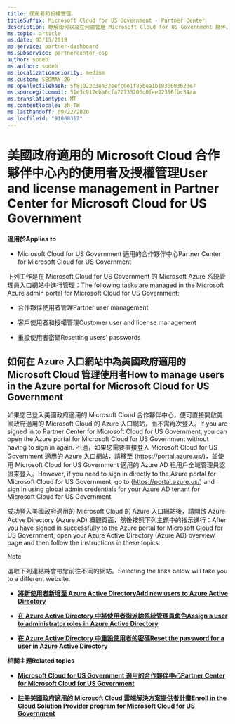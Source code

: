 ```yaml
---
title: 使用者和授權管理
titleSuffix: Microsoft Cloud for US Government - Partner Center
description: 瞭解如何以及在何處管理 Microsoft Cloud for US Government 夥伴、客戶和授權的合作夥伴中心，以及密碼重設。
ms.topic: article
ms.date: 03/15/2019
ms.service: partner-dashboard
ms.subservice: partnercenter-csp
author: sodeb
ms.author: sodeb
ms.localizationpriority: medium
ms.custom: SEOMAY.20
ms.openlocfilehash: 5f81022c3ea32eefc0e1f85bea1b1830603620e7
ms.sourcegitcommit: 51e3c912eba8cfa72733206c0fee22386fbc34aa
ms.translationtype: MT
ms.contentlocale: zh-TW
ms.lasthandoff: 09/22/2020
ms.locfileid: "91000312"
---
```

# <a name="user-and-license-management-in-partner-center-for-microsoft-cloud-for-us-government"></a><span data-ttu-id="22dbe-103">美國政府適用的 Microsoft Cloud 合作夥伴中心內的使用者及授權管理</span><span class="sxs-lookup"><span data-stu-id="22dbe-103">User and license management in Partner Center for Microsoft Cloud for US Government</span></span>

<span data-ttu-id="22dbe-104">**適用於**</span><span class="sxs-lookup"><span data-stu-id="22dbe-104">**Applies to**</span></span>

- <span data-ttu-id="22dbe-105">Microsoft Cloud for US Government 適用的合作夥伴中心</span><span class="sxs-lookup"><span data-stu-id="22dbe-105">Partner Center for Microsoft Cloud for US Government</span></span>

<span data-ttu-id="22dbe-106">下列工作是在 Microsoft Cloud for US Government 的 Microsoft Azure 系統管理員入口網站中進行管理：</span><span class="sxs-lookup"><span data-stu-id="22dbe-106">The following tasks are managed in the Microsoft Azure admin portal for Microsoft Cloud for US Government:</span></span>

- <span data-ttu-id="22dbe-107">合作夥伴使用者管理</span><span class="sxs-lookup"><span data-stu-id="22dbe-107">Partner user management</span></span>

- <span data-ttu-id="22dbe-108">客戶使用者和授權管理</span><span class="sxs-lookup"><span data-stu-id="22dbe-108">Customer user and license management</span></span>

- <span data-ttu-id="22dbe-109">重設使用者密碼</span><span class="sxs-lookup"><span data-stu-id="22dbe-109">Resetting users' passwords</span></span>


## <a name="how-to-manage-users-in-the-azure-portal-for-microsoft-cloud-for-us-government"></a><span data-ttu-id="22dbe-110">如何在 Azure 入口網站中為美國政府適用的 Microsoft Cloud 管理使用者</span><span class="sxs-lookup"><span data-stu-id="22dbe-110">How to manage users in the Azure portal for Microsoft Cloud for US Government</span></span>

<span data-ttu-id="22dbe-111">如果您已登入美國政府適用的 Microsoft Cloud 合作夥伴中心，便可直接開啟美國政府適用的 Microsoft Cloud 的 Azure 入口網站，而不需再次登入。</span><span class="sxs-lookup"><span data-stu-id="22dbe-111">If you are signed in to Partner Center for Microsoft Cloud for US Government, you can open the Azure portal for Microsoft Cloud for US Government without having to sign in again.</span></span> <span data-ttu-id="22dbe-112">不過，如果您需要直接登入 Microsoft Cloud for US Government 適用的 Azure 入口網站，請移至 (https://portal.azure.us/)，並使用 Microsoft Cloud for US Government 適用的 Azure AD 租用戶全域管理員認證來登入。</span><span class="sxs-lookup"><span data-stu-id="22dbe-112">However, if you need to sign in directly to the Azure portal for Microsoft Cloud for US Government, go to (https://portal.azure.us/) and sign in using global admin credentials for your Azure AD tenant for Microsoft Cloud for US Government.</span></span>

<span data-ttu-id="22dbe-113">成功登入美國政府適用的 Microsoft Cloud 的 Azure 入口網站後，請開啟 Azure Active Directory (Azure AD) 概觀頁面，然後按照下列主題中的指示進行：</span><span class="sxs-lookup"><span data-stu-id="22dbe-113">After you have signed in successfully to the Azure portal for Microsoft Cloud for US Government, open your Azure Active Directory (Azure AD) overview page and then follow the instructions in these topics:</span></span>

> [!NOTE]  
> <span data-ttu-id="22dbe-114">選取下列連結將會帶您前往不同的網站。</span><span class="sxs-lookup"><span data-stu-id="22dbe-114">Selecting the links below will take you to a different website.</span></span> 

-  [<span data-ttu-id="22dbe-115">**將新使用者新增至 Azure Active Directory**</span><span class="sxs-lookup"><span data-stu-id="22dbe-115">**Add new users to Azure Active Directory**</span></span>](/azure/active-directory/active-directory-users-create-azure-portal)

-  [<span data-ttu-id="22dbe-116">**在 Azure Active Directory 中將使用者指派給系統管理員角色**</span><span class="sxs-lookup"><span data-stu-id="22dbe-116">**Assign a user to administrator roles in Azure Active Directory**</span></span>](/azure/active-directory/active-directory-users-assign-role-azure-portal)

-  [<span data-ttu-id="22dbe-117">**在 Azure Active Directory 中重設使用者的密碼**</span><span class="sxs-lookup"><span data-stu-id="22dbe-117">**Reset the password for a user in Azure Active Directory**</span></span>](/azure/active-directory/active-directory-users-reset-password-azure-portal)

<span data-ttu-id="22dbe-118">**相關主題**</span><span class="sxs-lookup"><span data-stu-id="22dbe-118">**Related topics**</span></span>

-  [<span data-ttu-id="22dbe-119">**Microsoft Cloud for US Government 適用的合作夥伴中心**</span><span class="sxs-lookup"><span data-stu-id="22dbe-119">**Partner Center for Microsoft Cloud for US Government**</span></span>](partner-center-for-microsoft-us-govt-cloud.md)

-  [<span data-ttu-id="22dbe-120">**註冊美國政府適用的 Microsoft Cloud 雲端解決方案提供者計畫**</span><span class="sxs-lookup"><span data-stu-id="22dbe-120">**Enroll in the Cloud Solution Provider program for Microsoft Cloud for US Government**</span></span>](enroll-in-csp-for-microsoft-us-govt-cloud.md)